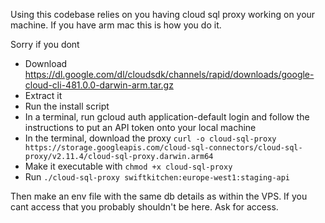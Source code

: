 Using this codebase relies on you having cloud sql proxy working on your machine.
If you have arm mac this is how you do it.

Sorry if you dont

- Download https://dl.google.com/dl/cloudsdk/channels/rapid/downloads/google-cloud-cli-481.0.0-darwin-arm.tar.gz
- Extract it
- Run the install script
- In a terminal, run gcloud auth application-default login and follow the instructions to put an API token onto your local machine
- In the terminal, download the proxy `curl -o cloud-sql-proxy https://storage.googleapis.com/cloud-sql-connectors/cloud-sql-proxy/v2.11.4/cloud-sql-proxy.darwin.arm64`
- Make it executable with `chmod +x cloud-sql-proxy`
- Run `./cloud-sql-proxy swiftkitchen:europe-west1:staging-api`

Then make an env file with the same db details as within the VPS. If you cant access that you
probably shouldn't be here. Ask for access.
